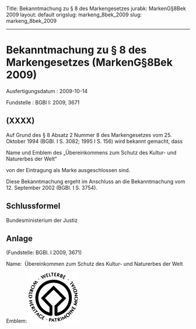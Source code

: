 Title: Bekanntmachung zu § 8 des Markengesetzes
jurabk: MarkenG§8Bek 2009
layout: default
origslug: markeng_8bek_2009
slug: markeng_8bek_2009

---

# Bekanntmachung zu § 8 des Markengesetzes (MarkenG§8Bek 2009)

Ausfertigungsdatum
:   2009-10-14

Fundstelle
:   BGBl I: 2009, 3671


## (XXXX)

Auf Grund des § 8 Absatz 2 Nummer 8 des Markengesetzes vom 25. Oktober
1994 (BGBl. I S. 3082; 1995 I S. 156) wird bekannt gemacht, dass

Name und Emblem
des „Übereinkommens zum
Schutz des Kultur- und Naturerbes der Welt“

von der Eintragung als Marke ausgeschlossen sind.

Diese Bekanntmachung ergeht im Anschluss an die Bekanntmachung vom 12.
September 2002 (BGBl. I S. 3754).


## Schlussformel

Bundesministerium der Justiz


## Anlage

(Fundstelle: BGBl. I 2009, 3671)

Name:  Übereinkommen zum Schutz des Kultur- und Naturerbes der Welt

Emblem:
![bgbl1_2009_j3671-1_0010.jpg](bgbl1_2009_j3671-1_0010.jpg)
